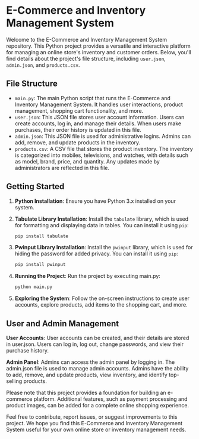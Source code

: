 # E-Commerce and Inventory Management System

Welcome to the E-Commerce and Inventory Management System repository. This Python project provides a versatile and interactive platform for managing an online store's inventory and customer orders. Below, you'll find details about the project's file structure, including `user.json`, `admin.json`, and `products.csv`.

## File Structure

- `main.py`: The main Python script that runs the E-Commerce and Inventory Management System. It handles user interactions, product management, shopping cart functionality, and more.
- `user.json`: This JSON file stores user account information. Users can create accounts, log in, and manage their details. When users make purchases, their order history is updated in this file.
- `admin.json`: This JSON file is used for administrative logins. Admins can add, remove, and update products in the inventory.
- `products.csv`: A CSV file that stores the product inventory. The inventory is categorized into mobiles, televisions, and watches, with details such as model, brand, price, and quantity. Any updates made by administrators are reflected in this file.


## Getting Started

1. **Python Installation**: Ensure you have Python 3.x installed on your system.

2. **Tabulate Library Installation**: Install the `tabulate` library, which is used for formatting and displaying data in tables. You can install it using `pip`:

   ```bash
   pip install tabulate
   ```

2. **Pwinput Library Installation**: Install the `pwinput` library, which is used for hiding the password for added privacy. You can install it using `pip`:

   ```bash
   pip install pwinput
   ```

3. **Running the Project**: Run the project by executing main.py:
     ```bash
     python main.py
     ```
4. **Exploring the System**: Follow the on-screen instructions to create user accounts, explore products, add items to the shopping cart, and more.

## User and Admin Management
**User Accounts**: User accounts can be created, and their details are stored in user.json. Users can log in, log out, change passwords, and view their purchase history.

**Admin Panel**: Admins can access the admin panel by logging in. The admin.json file is used to manage admin accounts. Admins have the ability to add, remove, and update products, view inventory, and identify top-selling products.

Please note that this project provides a foundation for building an e-commerce platform. Additional features, such as payment processing and product images, can be added for a complete online shopping experience.

Feel free to contribute, report issues, or suggest improvements to this project. We hope you find this E-Commerce and Inventory Management System useful for your own online store or inventory management needs.
